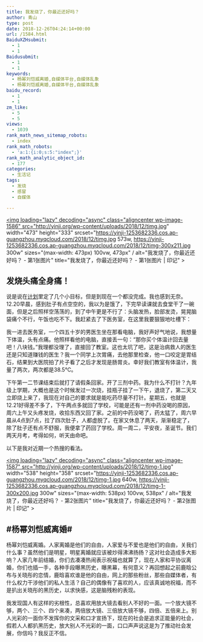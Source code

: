 ```yaml
---
title: 我发烧了，你最近还好吗？
author: 青山
type: post
date: 2018-12-26T04:24:14+00:00
url: /1584.html
BaiduXZHsubmit:
  - 1
  - 1
Baidusubmit:
  - 1
  - 1
keywords:
  - 杨幂刘恺威离婚,自媒体平台,自媒体乱象
  - 杨幂刘恺威离婚,自媒体平台,自媒体乱象
baidu_record:
  - 1
  - 1
zm_like:
  - 5
  - 5
views:
  - 1039
rank_math_news_sitemap_robots:
  - index
rank_math_robots:
  - 'a:1:{i:0;s:5:"index";}'
rank_math_analytic_object_id:
  - 177
categories:
  - 生活记
tags:
  - 发烧
  - 感冒
  - 自媒体

---
```

<a href="http://yinji.org/wp-content/uploads/2018/12/timg.jpg" loading="lazy" rel="sponsored" data-fancybox="gallery"><img loading="lazy" decoding="async" class="aligncenter wp-image-1586" src="http://yinji.org/wp-content/uploads/2018/12/timg.jpg" width="473" height="333" srcset="https://yinji-1253682336.cos.ap-guangzhou.myqcloud.com/2018/12/timg.jpg 573w, https://yinji-1253682336.cos.ap-guangzhou.myqcloud.com/2018/12/timg-300x211.jpg 300w" sizes="(max-width: 473px) 100vw, 473px" / alt="我发烧了，你最近还好吗？ - 第1张图片" title="我发烧了，你最近还好吗？ - 第1张图片 | 印记" ></a>

## 发烧头痛全身痛！

说是说在[计划][1]里定了几个小目标，但是到现在一个都没完成。我也感到无奈。12.20早晨，感到肚子有点空空的，我以为是饿了，下完早读课就去食堂干了一碗面，但是之后照样空荡荡的，到了中午更是不行了：头脑发热，脸部发烫，晃晃脑袋痛个不行，午饭也吃不下。我赶紧去了下医务室，在这里我要狠狠地吐槽下：

我一进去医务室，一个四五十岁的男医生坐在那看电脑，我好声好气地说，我想量下体温，头有点痛。他照样看他的电脑，直接丢一句：“那你买个体温计回去量吧！八块钱。”我理都没理了，直接回了教室。这也太坑了吧，这是治病救人的医生还是只知道赚钱的医生？我一个同学上次胃痛，去他那里检查，他一口咬定是胃结石，结果到大医院拍了片子看了之后才发现是肠胃炎。幸好我们教室有体温计，我量了两次，两次都是38.5℃。

下午第一二节课结束后就打了请假条回家。开了三剂中药。我为什么不打针？九年级上学期，大概也是这个时候发过一次烧，挂瓶子挂了一下午，退烧了，第二天又立即烧上来了，我现在对自己的要求就是能吃药尽量不打针。星期五，也就是12.21好得差不多了，下午两点多就回了学校，可能是还有一剂中药没喝的原因，周六上午又头疼发烧，收拾东西又回了家。之前的中药没喝了，药太猛了，周六早晨从4点到7点，拉了四次肚子，人都虚脱了。在家又休息了两天，渐渐稳定了，除了肚子还有点不舒服，我便拿了药回了学校。周一周二，平安夜，圣诞节。我们两天月考，考得如何，听天由命吧。

以下是我对近期一个热搜的看法。

<a href="http://yinji.org/wp-content/uploads/2018/12/timg-1.jpg" loading="lazy" rel="sponsored" data-fancybox="gallery"><img loading="lazy" decoding="async" class="aligncenter wp-image-1587" src="http://yinji.org/wp-content/uploads/2018/12/timg-1.jpg" width="538" height="358" srcset="https://yinji-1253682336.cos.ap-guangzhou.myqcloud.com/2018/12/timg-1.jpg 640w, https://yinji-1253682336.cos.ap-guangzhou.myqcloud.com/2018/12/timg-1-300x200.jpg 300w" sizes="(max-width: 538px) 100vw, 538px" / alt="我发烧了，你最近还好吗？ - 第2张图片" title="我发烧了，你最近还好吗？ - 第2张图片 | 印记" ></a>

## #杨幂刘恺威离婚#

杨幂刘恺威离婚。人家离婚是他们的自由，人家爱与不爱也是他们的自由，关我们什么事？虽然他们是明星，明星离婚就应该被炒得沸沸扬扬？这对社会造成多大影响？人家几年前结婚，你们去凑凑热闹表示祝福也就算了，现在人家和平协议离婚，你们也插一手，各种手段曝黑历史，曝黑幕，有何意义？再回想起之前鹿晗公布与关晓彤的恋情，鹿晗喜欢谁是他的自由，网上的那些粉丝，那些自媒体者，有什么权力干涉他们的私人生活？自己的偶像有了喜欢的人，应该真诚地祝福，而不是扒出关晓彤的黑历史，以求快感，这是脑残粉的表现。

我发现国人有这样的劣根性，总喜欢用放大镜去看别人不好的一面。一个放大镜不够，两个、三个、四个来凑，两倍放大镜、三倍放大镜不够，四倍、五倍来上。别人光彩的一面你不发挥你的文采和口才宣扬下，现在的社会是追求正能量的社会，假若人人都扒黑历史，放大别人不光彩的一面，口口声声说这是为了推动社会发展，你信吗？我反正不信。

&nbsp;

 [1]: http://yinji.org/bulletin/jihua/